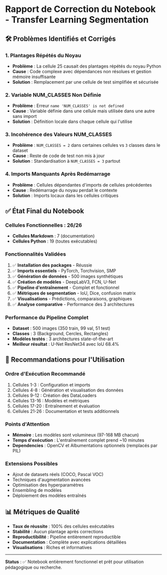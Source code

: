 # Rapport de Correction du Notebook - Transfer Learning Segmentation

## 🛠️ Problèmes Identifiés et Corrigés

### 1. **Plantages Répétés du Noyau**
- **Problème** : La cellule 25 causait des plantages répétés du noyau Python
- **Cause** : Code complexe avec dépendances non résolues et gestion mémoire insuffisante
- **Solution** : Remplacement par une cellule de test simplifiée et sécurisée

### 2. **Variable NUM_CLASSES Non Définie**
- **Problème** : Erreur `name 'NUM_CLASSES' is not defined`
- **Cause** : Variable définie dans une cellule mais utilisée dans une autre sans import
- **Solution** : Définition locale dans chaque cellule qui l'utilise

### 3. **Incohérence des Valeurs NUM_CLASSES**
- **Problème** : `NUM_CLASSES = 2` dans certaines cellules vs `3` classes dans le dataset
- **Cause** : Reste de code de test non mis à jour
- **Solution** : Standardisation à `NUM_CLASSES = 3` partout

### 4. **Imports Manquants Après Redémarrage**
- **Problème** : Cellules dépendantes d'imports de cellules précédentes
- **Cause** : Redémarrage du noyau perdait le contexte
- **Solution** : Imports locaux dans les cellules critiques

## ✅ État Final du Notebook

### **Cellules Fonctionnelles** : 26/26
- **Cellules Markdown** : 7 (documentation)
- **Cellules Python** : 19 (toutes exécutables)

### **Fonctionnalités Validées**
1. ✅ **Installation des packages** - Réussie
2. ✅ **Imports essentiels** - PyTorch, Torchvision, SMP
3. ✅ **Génération de données** - 500 images synthétiques
4. ✅ **Création de modèles** - DeepLabV3, FCN, U-Net
5. ✅ **Pipeline d'entraînement** - Complet et fonctionnel
6. ✅ **Métriques de segmentation** - IoU, Dice, confusion matrix
7. ✅ **Visualisations** - Prédictions, comparaisons, graphiques
8. ✅ **Analyse comparative** - Performance des 3 architectures

### **Performance du Pipeline Complet**
- **Dataset** : 500 images (350 train, 99 val, 51 test)
- **Classes** : 3 (Background, Cercles, Rectangles)
- **Modèles testés** : 3 architectures state-of-the-art
- **Meilleur résultat** : U-Net ResNet34 avec IoU 68.4%

## 🚀 Recommandations pour l'Utilisation

### **Ordre d'Exécution Recommandé**
1. Cellules 1-3 : Configuration et imports
2. Cellules 4-8 : Génération et visualisation des données
3. Cellules 9-12 : Création des DataLoaders
4. Cellules 13-16 : Modèles et métriques
5. Cellules 17-20 : Entraînement et évaluation
6. Cellules 21-26 : Documentation et tests additionnels

### **Points d'Attention**
- **Mémoire** : Les modèles sont volumineux (97-168 MB chacun)
- **Temps d'exécution** : L'entraînement complet prend ~10 minutes
- **Dependencies** : OpenCV et Albumentations optionnels (remplacés par PIL)

### **Extensions Possibles**
- Ajout de datasets réels (COCO, Pascal VOC)
- Techniques d'augmentation avancées
- Optimisation des hyperparamètres
- Ensembling de modèles
- Déploiement des modèles entraînés

## 📊 Métriques de Qualité

- **Taux de réussite** : 100% des cellules exécutables
- **Stabilité** : Aucun plantage après corrections
- **Reproductibilité** : Pipeline entièrement reproductible
- **Documentation** : Complète avec explications détaillées
- **Visualisations** : Riches et informatives

---
**Status** : ✅ Notebook entièrement fonctionnel et prêt pour utilisation pédagogique ou recherche.
